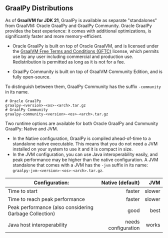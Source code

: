 ## GraalPy Distributions

As of **GraalVM for JDK 21**, GraalPy is available as separate "standalones" from GraalVM: Oracle GraalPy and GraalPy Community.
Oracle GraalPy provides the best experience: it comes with additional optimizations, is significantly faster and more memory-efficient.

* Oracle GraalPy is built on top of Oracle GraalVM, and is licensed under the [GraalVM Free Terms and Conditions (GFTC)](https://www.oracle.com/downloads/licenses/graal-free-license.html) license, which permits use by any user including commercial and production use.
Redistribution is permitted as long as it is not for a fee.

* GraalPy Community is built on top of GraalVM Community Edition, and is fully open-source.

To distinguish between them, GraalPy Community has the suffix `-community` in its name.

```
# Oracle GraalPy
graalpy-<version>-<os>-<arch>.tar.gz
# GraalPy Community
graalpy-community-<version>-<os>-<arch>.tar.gz
```

Two runtime options are available for both Oracle GraalPy and Community GraalPy: Native and JVM.

* In the Native configuration, GraalPy is compiled ahead-of-time to a standalone native executable. 
This means that you do not need a JVM installed on your system to use it and it is compact in size.
* In the JVM configuration, you can use Java interoperability easily, and peak performance may be higher than the native configuration.
A JVM standalone that comes with a JVM has the `-jvm` suffix in its name: `graalpy-jvm-<version>-<os>-<arch>.tar.gz`.

| Configuration:     | Native (default) | JVM           |
| ------------------ | ---------------: | ------------: |
| Time to start | faster | slower |
| Time to reach peak performance | faster | slower |
| Peak performance (also considering Garbage Collection) | good | best |
| Java host interoperability | needs configuration | works |